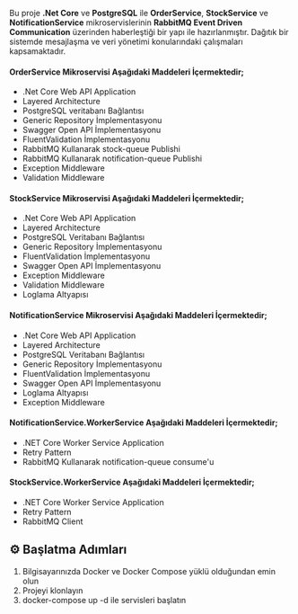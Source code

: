 Bu proje **.Net Core** ve **PostgreSQL** ile **OrderService**, **StockService** ve **NotificationService** mikroservislerinin **RabbitMQ Event Driven Communication** üzerinden haberleştiği bir yapı ile hazırlanmıştır. 
Dağıtık bir sistemde mesajlaşma ve veri yönetimi konularındaki çalışmaları kapsamaktadır.

#### OrderService Mikroservisi Aşağıdaki Maddeleri İçermektedir;
* .Net Core Web API Application
* Layered Architecture
* PostgreSQL veritabanı Bağlantısı
* Generic Repository İmplementasyonu
* Swagger Open API İmplementasyonu
* FluentValidation İmplementasyonu
* RabbitMQ Kullanarak stock-queue Publishi
* RabbitMQ Kullanarak notification-queue Publishi
* Exception Middleware
* Validation Middleware

#### StockService Mikroservisi Aşağıdaki Maddeleri İçermektedir;
* .Net Core Web API Application
* Layered Architecture
* PostgreSQL Veritabanı Bağlantısı
* Generic Repository İmplementasyonu
* FluentValidation İmplementasyonu
* Swagger Open API İmplementasyonu
* Exception Middleware
* Validation Middleware
* Loglama Altyapısı

#### NotificationService Mikroservisi Aşağıdaki Maddeleri İçermektedir;
* .Net Core Web API Application
* Layered Architecture
* PostgreSQL Veritabanı Bağlantısı
* Generic Repository İmplementasyonu
* FluentValidation İmplementasyonu
* Swagger Open API İmplementasyonu
* Loglama Altyapısı
* Exception Middleware

#### NotificationService.WorkerService Aşağıdaki Maddeleri İçermektedir;
* .NET Core Worker Service Application
* Retry Pattern
* RabbitMQ Kullanarak notification-queue consume'u

#### StockService.WorkerService Aşağıdaki Maddeleri İçermektedir;
* .NET Core Worker Service Application
* Retry Pattern
* RabbitMQ Client


## ⚙️ Başlatma Adımları

1. Bilgisayarınızda Docker ve Docker Compose yüklü olduğundan emin olun
2. Projeyi klonlayın
3. docker-compose up -d ile servisleri başlatın


  
  
  
